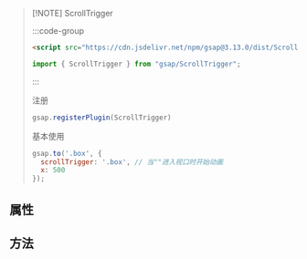 > [!NOTE] ScrollTrigger
>
> :::code-group
>
> ```html [CDN]
> <script src="https://cdn.jsdelivr.net/npm/gsap@3.13.0/dist/ScrollTrigger.min.js"></script>
> ```
>
> ```js [ESM]
> import { ScrollTrigger } from "gsap/ScrollTrigger";
> ```
>
> :::
>
> 注册
>
> ```js
> gsap.registerPlugin(ScrollTrigger) 
> ```
>
> 基本使用
>
> ```js
> gsap.to('.box', {
> 	scrollTrigger: '.box', // 当""进入视口时开始动画
> 	x: 500
> });
> ```



## 属性



## 方法
